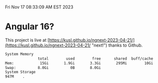 Fri Nov 17 08:33:09 AM EST 2023

# Angular 16?


This project is live at [https://kusl.github.io/ngnext-2023-04-21/](https://kusl.github.io/ngnext-2023-04-21/ "next!") thanks to Github.

```bash
System Memory
               total        used        free      shared  buff/cache   available
Mem:            15Gi       1.9Gi       3.3Gi       295Mi        10Gi        13Gi
Swap:          8.0Gi          0B       8.0Gi
System Storage
947M	.
```
